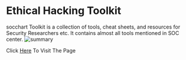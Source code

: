 # Ethical Hacking Toolkit


socchart Toolkit is a collection of tools, cheat sheets, and resources for  Security Researchers etc.
It contains almost all tools mentioned in SOC center.
![summary](https://github.com/abdullah-baghuth/Ethical-Hacking-Toolkit/blob/main/summary.gif)

Click [Here](https://yavuzsahbaz.github.io/socchart/) To Visit The Page
